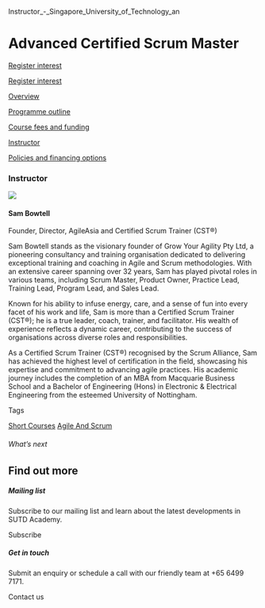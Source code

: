 Instructor_-_Singapore_University_of_Technology_an



Advanced Certified Scrum Master
===============================

[Register interest](/admissions/academy/short-courses/short-courses-register-your-interest/?coursename=advanced-certified-scrum-master)

[Register interest](/admissions/academy/short-courses/short-courses-register-your-interest/?coursename=advanced-certified-scrum-master)

[Overview](/course/advanced-certified-scrum-master/#tabs)

[Programme outline](/course/advanced-certified-scrum-master/programme-outline/#tabs)

[Course fees and funding](/course/advanced-certified-scrum-master/course-fees-and-funding/#tabs)

[Instructor](/course/advanced-certified-scrum-master/instructor/#tabs)

[Policies and financing options](/course/advanced-certified-scrum-master/policies-and-financing-options/#tabs)

### Instructor

![](https://www.sutd.edu.sg/wp-content/uploads/2024/12/Sam-Bowtell_4423928.jpg?w=150)

#### **Sam Bowtell**

Founder, Director, AgileAsia and Certified Scrum Trainer (CST®)

Sam Bowtell stands as the visionary founder of Grow Your Agility Pty Ltd, a pioneering consultancy and training organisation dedicated to delivering exceptional training and coaching in Agile and Scrum methodologies. With an extensive career spanning over 32 years, Sam has played pivotal roles in various teams, including Scrum Master, Product Owner, Practice Lead, Training Lead, Program Lead, and Sales Lead.

Known for his ability to infuse energy, care, and a sense of fun into every facet of his work and life, Sam is more than a Certified Scrum Trainer (CST®); he is a true leader, coach, trainer, and facilitator. His wealth of experience reflects a dynamic career, contributing to the success of organisations across diverse roles and responsibilities.

As a Certified Scrum Trainer (CST®) recognised by the Scrum Alliance, Sam has achieved the highest level of certification in the field, showcasing his expertise and commitment to advancing agile practices. His academic journey includes the completion of an MBA from Macquarie Business School and a Bachelor of Engineering (Hons) in Electronic & Electrical Engineering from the esteemed University of Nottingham.

Tags

[Short Courses](/admissions/academy/courses-and-modules/?academy-type-course=780)
[Agile And Scrum](/admissions/academy/courses-and-modules/?discipline=803)

###### What’s next

Find out more
-------------

##### Mailing list

Subscribe to our mailing list and learn about the latest developments in SUTD Academy.

Subscribe

##### Get in touch

Submit an enquiry or schedule a call with our friendly team at +65 6499 7171.

Contact us


